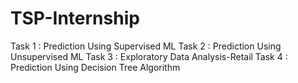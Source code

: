 # TSP-Internship
Task 1 : Prediction Using Supervised ML
Task 2 : Prediction Using Unsupervised ML
Task 3 : Exploratory Data Analysis-Retail
Task 4 : Prediction Using Decision Tree Algorithm
